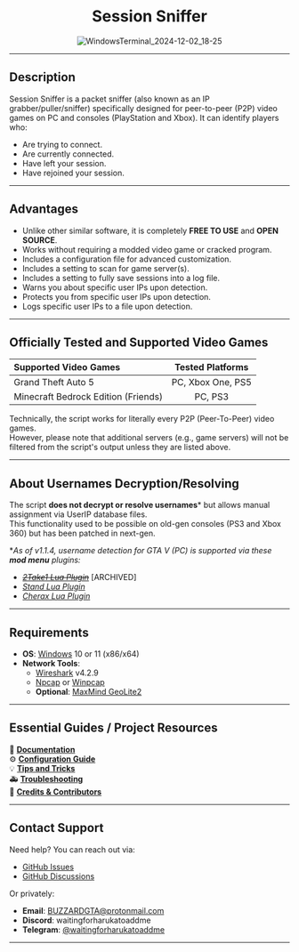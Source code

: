 <div align="center">

# Session Sniffer

![WindowsTerminal_2024-12-02_18-25](https://github.com/user-attachments/assets/ff855c9b-cbad-4381-b826-4ef2fe7560ba)

</div>

---

## Description

Session Sniffer is a packet sniffer (also known as an IP grabber/puller/sniffer) specifically designed for peer-to-peer (P2P) video games on PC and consoles (PlayStation and Xbox). It can identify players who:
- Are trying to connect.
- Are currently connected.
- Have left your session.
- Have rejoined your session.

---

## Advantages

- Unlike other similar software, it is completely **FREE TO USE** and **OPEN SOURCE**.
- Works without requiring a modded video game or cracked program.
- Includes a configuration file for advanced customization.
- Includes a setting to scan for game server(s).
- Includes a setting to fully save sessions into a log file.
- Warns you about specific user IPs upon detection.
- Protects you from specific user IPs upon detection.
- Logs specific user IPs to a file upon detection.

---

## Officially Tested and Supported Video Games

| Supported Video Games               | Tested Platforms  |
| :---------------------------------- | :---------------: |
| Grand Theft Auto 5                  | PC, Xbox One, PS5 |
| Minecraft Bedrock Edition (Friends) |      PC, PS3      |

Technically, the script works for literally every P2P (Peer-To-Peer) video games.  
However, please note that additional servers (e.g., game servers) will not be filtered from the script's output unless they are listed above.

---

## About Usernames Decryption/Resolving

The script **does not decrypt or resolve usernames**\* but allows manual assignment via UserIP database files.  
This functionality used to be possible on old-gen consoles (PS3 and Xbox 360) but has been patched in next-gen.  

\*_As of v1.1.4, username detection for GTA V (PC) is supported via these **mod menu** plugins:_
- ~~_[2Take1 Lua Plugin](https://github.com/BUZZARDGTA/GTA_V_Session_Sniffer-plugin-2Take1-Lua)_~~ \[ARCHIVED\]  
- _[Stand Lua Plugin](https://github.com/BUZZARDGTA/GTA_V_Session_Sniffer-plugin-Stand-Lua)_  
- _[Cherax Lua Plugin](https://github.com/BUZZARDGTA/GTA_V_Session_Sniffer-plugin-Cherax-Lua)_  

---

## Requirements

- **OS**: [Windows](https://www.microsoft.com/windows) 10 or 11 (x86/x64)
- **Network Tools**:
  - [Wireshark](https://www.wireshark.org/) v4.2.9
  - [Npcap](https://nmap.org/npcap/) or [Winpcap](https://www.winpcap.org/)
  - **Optional**: [MaxMind GeoLite2](https://dev.maxmind.com/geoip/geolite2-free-geolocation-data/)

---

## Essential Guides / Project Resources

📖 **[Documentation](docs/README.md)**  
⚙️ **[Configuration Guide](docs/SCRIPT_CONFIGURATION.md)**  
💡 **[Tips and Tricks](docs/TIPS_and_TRICKS.md)**  
🚑 **[Troubleshooting](docs/TROUBLESHOOTING.md)**  
👥 **[Credits & Contributors](docs/CREDITS_and_CONTRIBUTORS.md)**  

---

## Contact Support

Need help? You can reach out via:
- [GitHub Issues](https://github.com/BUZZARDGTA/GTA-V-Session-Sniffer/issues)
- [GitHub Discussions](https://github.com/BUZZARDGTA/GTA-V-Session-Sniffer/discussions)

Or privately:
- **Email**: BUZZARDGTA@protonmail.com  
- **Discord**: waitingforharukatoaddme  
- **Telegram**: [@waitingforharukatoaddme](https://t.me/waitingforharukatoaddme)  

---